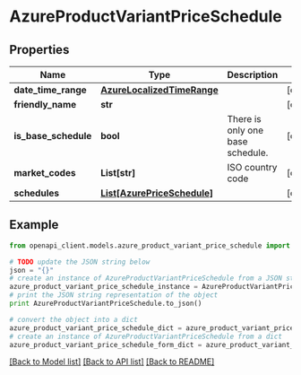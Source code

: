 # AzureProductVariantPriceSchedule


## Properties
Name | Type | Description | Notes
------------ | ------------- | ------------- | -------------
**date_time_range** | [**AzureLocalizedTimeRange**](AzureLocalizedTimeRange.md) |  | [optional] 
**friendly_name** | **str** |  | [optional] 
**is_base_schedule** | **bool** | There is only one base schedule. | [optional] 
**market_codes** | **List[str]** | ISO country code | [optional] 
**schedules** | [**List[AzurePriceSchedule]**](AzurePriceSchedule.md) |  | [optional] 

## Example

```python
from openapi_client.models.azure_product_variant_price_schedule import AzureProductVariantPriceSchedule

# TODO update the JSON string below
json = "{}"
# create an instance of AzureProductVariantPriceSchedule from a JSON string
azure_product_variant_price_schedule_instance = AzureProductVariantPriceSchedule.from_json(json)
# print the JSON string representation of the object
print AzureProductVariantPriceSchedule.to_json()

# convert the object into a dict
azure_product_variant_price_schedule_dict = azure_product_variant_price_schedule_instance.to_dict()
# create an instance of AzureProductVariantPriceSchedule from a dict
azure_product_variant_price_schedule_form_dict = azure_product_variant_price_schedule.from_dict(azure_product_variant_price_schedule_dict)
```
[[Back to Model list]](../README.md#documentation-for-models) [[Back to API list]](../README.md#documentation-for-api-endpoints) [[Back to README]](../README.md)


